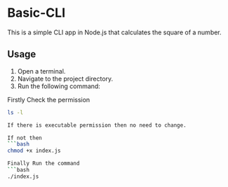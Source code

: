 # Basic-CLI

This is a simple CLI app in Node.js that calculates the square of a number.

## Usage

1. Open a terminal.
2. Navigate to the project directory.
3. Run the following command:

Firstly Check the permission
```bash
ls -l

If there is executable permission then no need to change.

If not then
```bash
chmod +x index.js

Finally Run the command
```bash
./index.js


